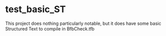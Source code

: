 # test_basic_ST

This project does nothing particularly notable, but it does have some basic Structured Text to compile in BfbCheck.tfb